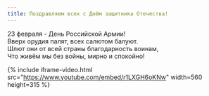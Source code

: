 ```yaml
---
title: Поздравляем всех с Днём защитника Отечества!
---
```


23 февраля - День Российской Армии!  
Вверх орудия палят, всех салютом балуют.  
Шлют они от всей страны благодарность воинам,  
Что живём мы без войны, мирно и спокойно!

<!--more-->
{% include iframe-video.html src="https://www.youtube.com/embed/r1LXGH6oKNw" width=560 height=315 %}

